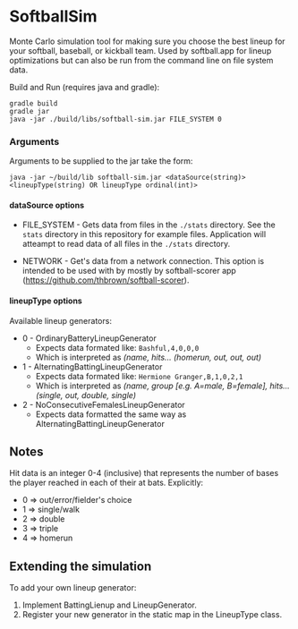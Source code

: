 # SoftballSim
Monte Carlo simulation tool for making sure you choose the best lineup for your softball, baseball, or kickball team. Used by softball.app for lineup optimizations but can also be run from the command line on file system data.

Build and Run (requires java and gradle):
```
gradle build
gradle jar
java -jar ./build/libs/softball-sim.jar FILE_SYSTEM 0
```

### Arguments

Arguments to be supplied to the jar take the form:
```
java -jar ~/build/lib softball-sim.jar <dataSource(string)> <lineupType(string) OR lineupType ordinal(int)>
```

#### dataSource options

* FILE_SYSTEM - Gets data from files in the `./stats` directory. See the `stats` directory in this repository for example files. Application will atteampt to read data of all files in the `./stats` directory.

* NETWORK - Get's data from a network connection. This option is intended to be used with by mostly by softball-scorer app (https://github.com/thbrown/softball-scorer).

#### lineupType options

Available lineup generators:
*  0 - OrdinaryBatteryLineupGenerator
   *  Expects data formated like: `Bashful,4,0,0,0`
   *  Which is interpreted as *(name, hits... (homerun, out, out, out)*
*  1 - AlternatingBattingLineupGenerator
   *  Expects data formated like: `Hermione Granger,B,1,0,2,1` 
   *  Which is interpreted as *(name, group \[e.g. A=male, B=female\], hits... (single, out, double, single)*
*  2 - NoConsecutiveFemalesLineupGenerator
   *  Expects data formatted the same way as AlternatingBattingLineupGenerator

## Notes

Hit data is an integer 0-4 (inclusive) that represents the number of bases the player reached in each of their at bats. Explicitly:
*  0 => out/error/fielder's choice
*  1 => single/walk
*  2 => double
*  3 => triple
*  4 => homerun
		
## Extending the simulation
To add your own lineup generator:
1. Implement BattingLienup and LineupGenerator.
1. Register your new generator in the static map in the LineupType class.
